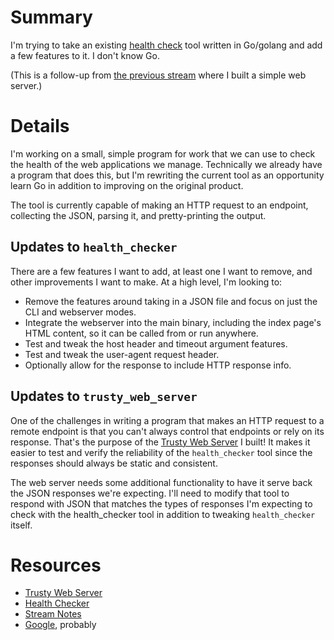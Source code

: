 # Summary

I'm trying to take an existing [health check](https://github.com/conflabermits/Scripts/tree/master/golang/health_checker) tool written in Go/golang and add a few features to it. I don't know Go.

(This is a follow-up from [the previous stream](https://github.com/conflabermits/Scripts/blob/master/stream/pilot/002/notes.md) where I built a simple web server.)

# Details

I'm working on a small, simple program for work that we can use to check the health of the web applications we manage. Technically we already have a program that does this, but I'm rewriting the current tool as an opportunity learn Go in addition to improving on the original product.

The tool is currently capable of making an HTTP request to an endpoint, collecting the JSON, parsing it, and pretty-printing the output.

## Updates to `health_checker`

There are a few features I want to add, at least one I want to remove, and other improvements I want to make. At a high level, I'm looking to:

* Remove the features around taking in a JSON file and focus on just the CLI and webserver modes.
* Integrate the webserver into the main binary, including the index page's HTML content, so it can be called from or run anywhere.
* Test and tweak the host header and timeout argument features.
* Test and tweak the user-agent request header.
* Optionally allow for the response to include HTTP response info.

## Updates to `trusty_web_server`

One of the challenges in writing a program that makes an HTTP request to a remote endpoint is that you can't always control that endpoints or rely on its response. That's the purpose of the [Trusty Web Server](https://github.com/conflabermits/Scripts/tree/master/golang/trusty_web_server) I built! It makes it easier to test and verify the reliability of the `health_checker` tool since the responses should always be static and consistent.

The web server needs some additional functionality to have it serve back the JSON responses we're expecting. I'll need to modify that tool to respond with JSON that matches the types of responses I'm expecting to check with the health_checker tool in addition to tweaking `health_checker` itself.

# Resources

* [Trusty Web Server](https://github.com/conflabermits/Scripts/tree/master/golang/trusty_web_server)
* [Health Checker](https://github.com/conflabermits/Scripts/tree/master/golang/health_checker)
* [Stream Notes](https://github.com/conflabermits/Scripts/blob/master/stream/pilot/003/notes.md)
* [Google](https://google.com), probably
